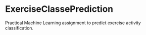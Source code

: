 # ExerciseClassePrediction
Practical Machine Learning assignment to predict exercise activity classification.

